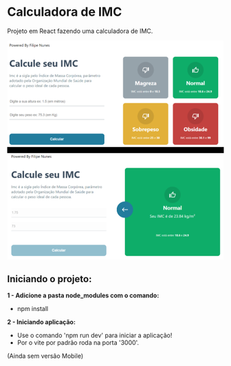 # Calculadora de IMC
Projeto em React fazendo uma calculadora de IMC.

 ![Imagem do projeto funcionando](./img.png)
 
## Iniciando o projeto:

**1 - Adicione a pasta node_modules com o comando:**
- npm install

**2 - Iniciando aplicação:**
- Use o comando 'npm run dev' para iniciar a aplicação!
- Por o vite por padrão roda na porta '3000'.

(Ainda sem versão Mobile)

